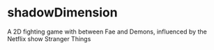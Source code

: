 # shadowDimension

A 2D fighting game with between Fae and Demons, influenced by the Netflix show Stranger Things
